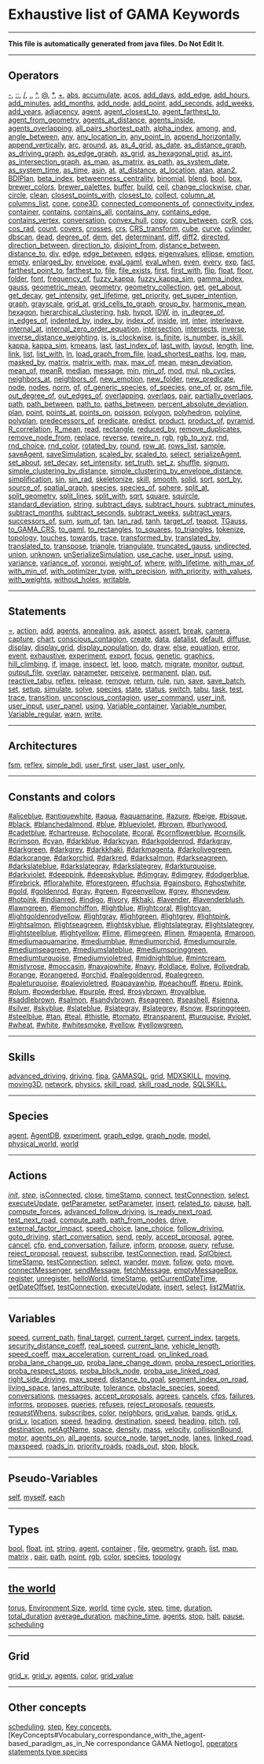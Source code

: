
# Exhaustive list of GAMA Keywords

----

**This file is automatically generated from java files. Do Not Edit It.**

----

## Operators
[-](OperatorsAK#-), [::](OperatorsAK#::), [/](OperatorsAK#/), [.](OperatorsAK#.), [^](OperatorsAK#^), [@](OperatorsAK#@), [*](OperatorsAK#*), [+](OperatorsAK#+), [abs](OperatorsAK#abs), [accumulate](OperatorsAK#accumulate), [acos](OperatorsAK#acos), [add_days](OperatorsAK#add_days), [add_edge](OperatorsAK#add_edge), [add_hours](OperatorsAK#add_hours), [add_minutes](OperatorsAK#add_minutes), [add_months](OperatorsAK#add_months), [add_node](OperatorsAK#add_node), [add_point](OperatorsAK#add_point), [add_seconds](OperatorsAK#add_seconds), [add_weeks](OperatorsAK#add_weeks), [add_years](OperatorsAK#add_years), [adjacency](OperatorsAK#adjacency), [agent](OperatorsAK#agent), [agent_closest_to](OperatorsAK#agent_closest_to), [agent_farthest_to](OperatorsAK#agent_farthest_to), [agent_from_geometry](OperatorsAK#agent_from_geometry), [agents_at_distance](OperatorsAK#agents_at_distance), [agents_inside](OperatorsAK#agents_inside), [agents_overlapping](OperatorsAK#agents_overlapping), [all_pairs_shortest_path](OperatorsAK#all_pairs_shortest_path), [alpha_index](OperatorsAK#alpha_index), [among](OperatorsAK#among), [and](OperatorsAK#and), [angle_between](OperatorsAK#angle_between), [any](OperatorsAK#any), [any_location_in](OperatorsAK#any_location_in), [any_point_in](OperatorsAK#any_point_in), [append_horizontally](OperatorsAK#append_horizontally), [append_vertically](OperatorsAK#append_vertically), [arc](OperatorsAK#arc), [around](OperatorsAK#around), [as](OperatorsAK#as), [as_4_grid](OperatorsAK#as_4_grid), [as_date](OperatorsAK#as_date), [as_distance_graph](OperatorsAK#as_distance_graph), [as_driving_graph](OperatorsAK#as_driving_graph), [as_edge_graph](OperatorsAK#as_edge_graph), [as_grid](OperatorsAK#as_grid), [as_hexagonal_grid](OperatorsAK#as_hexagonal_grid), [as_int](OperatorsAK#as_int), [as_intersection_graph](OperatorsAK#as_intersection_graph), [as_map](OperatorsAK#as_map), [as_matrix](OperatorsAK#as_matrix), [as_path](OperatorsAK#as_path), [as_system_date](OperatorsAK#as_system_date), [as_system_time](OperatorsAK#as_system_time), [as_time](OperatorsAK#as_time), [asin](OperatorsAK#asin), [at](OperatorsAK#at), [at_distance](OperatorsAK#at_distance), [at_location](OperatorsAK#at_location), [atan](OperatorsAK#atan), [atan2](OperatorsAK#atan2), [BDIPlan](OperatorsAK#BDIPlan), [beta_index](OperatorsAK#beta_index), [betweenness_centrality](OperatorsAK#betweenness_centrality), [binomial](OperatorsAK#binomial), [blend](OperatorsAK#blend), [bool](OperatorsAK#bool), [box](OperatorsAK#box), [brewer_colors](OperatorsAK#brewer_colors), [brewer_palettes](OperatorsAK#brewer_palettes), [buffer](OperatorsAK#buffer), [build](OperatorsAK#build), [ceil](OperatorsAK#ceil), [change_clockwise](OperatorsAK#change_clockwise), [char](OperatorsAK#char), [circle](OperatorsAK#circle), [clean](OperatorsAK#clean), [closest_points_with](OperatorsAK#closest_points_with), [closest_to](OperatorsAK#closest_to), [collect](OperatorsAK#collect), [column_at](OperatorsAK#column_at), [columns_list](OperatorsAK#columns_list), [cone](OperatorsAK#cone), [cone3D](OperatorsAK#cone3D), [connected_components_of](OperatorsAK#connected_components_of), [connectivity_index](OperatorsAK#connectivity_index), [container](OperatorsAK#container), [contains](OperatorsAK#contains), [contains_all](OperatorsAK#contains_all), [contains_any](OperatorsAK#contains_any), [contains_edge](OperatorsAK#contains_edge), [contains_vertex](OperatorsAK#contains_vertex), [conversation](OperatorsAK#conversation), [convex_hull](OperatorsAK#convex_hull), [copy](OperatorsAK#copy), [copy_between](OperatorsAK#copy_between), [corR](OperatorsAK#corR), [cos](OperatorsAK#cos), [cos_rad](OperatorsAK#cos_rad), [count](OperatorsAK#count), [covers](OperatorsAK#covers), [crosses](OperatorsAK#crosses), [crs](OperatorsAK#crs), [CRS_transform](OperatorsAK#CRS_transform), [cube](OperatorsAK#cube), [curve](OperatorsAK#curve), [cylinder](OperatorsAK#cylinder), [dbscan](OperatorsAK#dbscan), [dead](OperatorsAK#dead), [degree_of](OperatorsAK#degree_of), [dem](OperatorsAK#dem), [det](OperatorsAK#det), [determinant](OperatorsAK#determinant), [diff](OperatorsAK#diff), [diff2](OperatorsAK#diff2), [directed](OperatorsAK#directed), [direction_between](OperatorsAK#direction_between), [direction_to](OperatorsAK#direction_to), [disjoint_from](OperatorsAK#disjoint_from), [distance_between](OperatorsAK#distance_between), [distance_to](OperatorsAK#distance_to), [div](OperatorsAK#div), [edge](OperatorsAK#edge), [edge_between](OperatorsAK#edge_between), [edges](OperatorsAK#edges), [eigenvalues](OperatorsAK#eigenvalues), [ellipse](OperatorsAK#ellipse), [emotion](OperatorsAK#emotion), [empty](OperatorsAK#empty), [enlarged_by](OperatorsAK#enlarged_by), [envelope](OperatorsAK#envelope), [eval_gaml](OperatorsAK#eval_gaml), [eval_when](OperatorsAK#eval_when), [even](OperatorsAK#even), [every](OperatorsAK#every), [exp](OperatorsAK#exp), [fact](OperatorsAK#fact), [farthest_point_to](OperatorsAK#farthest_point_to), [farthest_to](OperatorsAK#farthest_to), [file](OperatorsAK#file), [file_exists](OperatorsAK#file_exists), [first](OperatorsAK#first), [first_with](OperatorsAK#first_with), [flip](OperatorsAK#flip), [float](OperatorsAK#float), [floor](OperatorsAK#floor), [folder](OperatorsAK#folder), [font](OperatorsAK#font), [frequency_of](OperatorsAK#frequency_of), [fuzzy_kappa](OperatorsAK#fuzzy_kappa), [fuzzy_kappa_sim](OperatorsAK#fuzzy_kappa_sim), [gamma_index](OperatorsAK#gamma_index), [gauss](OperatorsAK#gauss), [geometric_mean](OperatorsAK#geometric_mean), [geometry](OperatorsAK#geometry), [geometry_collection](OperatorsAK#geometry_collection), [get](OperatorsAK#get), [get_about](OperatorsAK#get_about), [get_decay](OperatorsAK#get_decay), [get_intensity](OperatorsAK#get_intensity), [get_lifetime](OperatorsAK#get_lifetime), [get_priority](OperatorsAK#get_priority), [get_super_intention](OperatorsAK#get_super_intention), [graph](OperatorsAK#graph), [grayscale](OperatorsAK#grayscale), [grid_at](OperatorsAK#grid_at), [grid_cells_to_graph](OperatorsAK#grid_cells_to_graph), [group_by](OperatorsAK#group_by), [harmonic_mean](OperatorsAK#harmonic_mean), [hexagon](OperatorsAK#hexagon), [hierarchical_clustering](OperatorsAK#hierarchical_clustering), [hsb](OperatorsAK#hsb), [hypot](OperatorsAK#hypot), [IDW](OperatorsAK#IDW), [in](OperatorsAK#in), [in_degree_of](OperatorsAK#in_degree_of), [in_edges_of](OperatorsAK#in_edges_of), [indented_by](OperatorsAK#indented_by), [index_by](OperatorsAK#index_by), [index_of](OperatorsAK#index_of), [inside](OperatorsAK#inside), [int](OperatorsAK#int), [inter](OperatorsAK#inter), [interleave](OperatorsAK#interleave), [internal_at](OperatorsAK#internal_at), [internal_zero_order_equation](OperatorsAK#internal_zero_order_equation), [intersection](OperatorsAK#intersection), [intersects](OperatorsAK#intersects), [inverse](OperatorsAK#inverse), [inverse_distance_weighting](OperatorsAK#inverse_distance_weighting), [is](OperatorsAK#is), [is_clockwise](OperatorsAK#is_clockwise), [is_finite](OperatorsAK#is_finite), [is_number](OperatorsAK#is_number), [is_skill](OperatorsAK#is_skill), [kappa](OperatorsAK#kappa), [kappa_sim](OperatorsAK#kappa_sim), [kmeans](OperatorsAK#kmeans), [last](OperatorsLZ#last), [last_index_of](OperatorsLZ#last_index_of), [last_with](OperatorsLZ#last_with), [layout](OperatorsLZ#layout), [length](OperatorsLZ#length), [line](OperatorsLZ#line), [link](OperatorsLZ#link), [list](OperatorsLZ#list), [list_with](OperatorsLZ#list_with), [ln](OperatorsLZ#ln), [load_graph_from_file](OperatorsLZ#load_graph_from_file), [load_shortest_paths](OperatorsLZ#load_shortest_paths), [log](OperatorsLZ#log), [map](OperatorsLZ#map), [masked_by](OperatorsLZ#masked_by), [matrix](OperatorsLZ#matrix), [matrix_with](OperatorsLZ#matrix_with), [max](OperatorsLZ#max), [max_of](OperatorsLZ#max_of), [mean](OperatorsLZ#mean), [mean_deviation](OperatorsLZ#mean_deviation), [mean_of](OperatorsLZ#mean_of), [meanR](OperatorsLZ#meanR), [median](OperatorsLZ#median), [message](OperatorsLZ#message), [min](OperatorsLZ#min), [min_of](OperatorsLZ#min_of), [mod](OperatorsLZ#mod), [mul](OperatorsLZ#mul), [nb_cycles](OperatorsLZ#nb_cycles), [neighbors_at](OperatorsLZ#neighbors_at), [neighbors_of](OperatorsLZ#neighbors_of), [new_emotion](OperatorsLZ#new_emotion), [new_folder](OperatorsLZ#new_folder), [new_predicate](OperatorsLZ#new_predicate), [node](OperatorsLZ#node), [nodes](OperatorsLZ#nodes), [norm](OperatorsLZ#norm), [of](OperatorsLZ#of), [of_generic_species](OperatorsLZ#of_generic_species), [of_species](OperatorsLZ#of_species), [one_of](OperatorsLZ#one_of), [or](OperatorsLZ#or), [osm_file](OperatorsLZ#osm_file), [out_degree_of](OperatorsLZ#out_degree_of), [out_edges_of](OperatorsLZ#out_edges_of), [overlapping](OperatorsLZ#overlapping), [overlaps](OperatorsLZ#overlaps), [pair](OperatorsLZ#pair), [partially_overlaps](OperatorsLZ#partially_overlaps), [path](OperatorsLZ#path), [path_between](OperatorsLZ#path_between), [path_to](OperatorsLZ#path_to), [paths_between](OperatorsLZ#paths_between), [percent_absolute_deviation](OperatorsLZ#percent_absolute_deviation), [plan](OperatorsLZ#plan), [point](OperatorsLZ#point), [points_at](OperatorsLZ#points_at), [points_on](OperatorsLZ#points_on), [poisson](OperatorsLZ#poisson), [polygon](OperatorsLZ#polygon), [polyhedron](OperatorsLZ#polyhedron), [polyline](OperatorsLZ#polyline), [polyplan](OperatorsLZ#polyplan), [predecessors_of](OperatorsLZ#predecessors_of), [predicate](OperatorsLZ#predicate), [predict](OperatorsLZ#predict), [product](OperatorsLZ#product), [product_of](OperatorsLZ#product_of), [pyramid](OperatorsLZ#pyramid), [R_correlation](OperatorsAK#R_correlation), [R_mean](OperatorsAK#R_mean), [read](OperatorsLZ#read), [rectangle](OperatorsLZ#rectangle), [reduced_by](OperatorsLZ#reduced_by), [remove_duplicates](OperatorsLZ#remove_duplicates), [remove_node_from](OperatorsLZ#remove_node_from), [replace](OperatorsLZ#replace), [reverse](OperatorsLZ#reverse), [rewire_n](OperatorsLZ#rewire_n), [rgb](OperatorsLZ#rgb), [rgb_to_xyz](OperatorsLZ#rgb_to_xyz), [rnd](OperatorsLZ#rnd), [rnd_choice](OperatorsLZ#rnd_choice), [rnd_color](OperatorsLZ#rnd_color), [rotated_by](OperatorsLZ#rotated_by), [round](OperatorsLZ#round), [row_at](OperatorsLZ#row_at), [rows_list](OperatorsLZ#rows_list), [sample](OperatorsLZ#sample), [saveAgent](OperatorsLZ#saveAgent), [saveSimulation](OperatorsLZ#saveSimulation), [scaled_by](OperatorsLZ#scaled_by), [scaled_to](OperatorsLZ#scaled_to), [select](OperatorsLZ#select), [serializeAgent](OperatorsLZ#serializeAgent), [set_about](OperatorsLZ#set_about), [set_decay](OperatorsLZ#set_decay), [set_intensity](OperatorsLZ#set_intensity), [set_truth](OperatorsLZ#set_truth), [set_z](OperatorsLZ#set_z), [shuffle](OperatorsLZ#shuffle), [signum](OperatorsLZ#signum), [simple_clustering_by_distance](OperatorsLZ#simple_clustering_by_distance), [simple_clustering_by_envelope_distance](OperatorsLZ#simple_clustering_by_envelope_distance), [simplification](OperatorsLZ#simplification), [sin](OperatorsLZ#sin), [sin_rad](OperatorsLZ#sin_rad), [skeletonize](OperatorsLZ#skeletonize), [skill](OperatorsLZ#skill), [smooth](OperatorsLZ#smooth), [solid](OperatorsLZ#solid), [sort](OperatorsLZ#sort), [sort_by](OperatorsLZ#sort_by), [source_of](OperatorsLZ#source_of), [spatial_graph](OperatorsLZ#spatial_graph), [species](OperatorsLZ#species), [species_of](OperatorsLZ#species_of), [sphere](OperatorsLZ#sphere), [split_at](OperatorsLZ#split_at), [split_geometry](OperatorsLZ#split_geometry), [split_lines](OperatorsLZ#split_lines), [split_with](OperatorsLZ#split_with), [sqrt](OperatorsLZ#sqrt), [square](OperatorsLZ#square), [squircle](OperatorsLZ#squircle), [standard_deviation](OperatorsLZ#standard_deviation), [string](OperatorsLZ#string), [subtract_days](OperatorsLZ#subtract_days), [subtract_hours](OperatorsLZ#subtract_hours), [subtract_minutes](OperatorsLZ#subtract_minutes), [subtract_months](OperatorsLZ#subtract_months), [subtract_seconds](OperatorsLZ#subtract_seconds), [subtract_weeks](OperatorsLZ#subtract_weeks), [subtract_years](OperatorsLZ#subtract_years), [successors_of](OperatorsLZ#successors_of), [sum](OperatorsLZ#sum), [sum_of](OperatorsLZ#sum_of), [tan](OperatorsLZ#tan), [tan_rad](OperatorsLZ#tan_rad), [tanh](OperatorsLZ#tanh), [target_of](OperatorsLZ#target_of), [teapot](OperatorsLZ#teapot), [TGauss](OperatorsAK#TGauss), [to_GAMA_CRS](OperatorsLZ#to_GAMA_CRS), [to_gaml](OperatorsLZ#to_gaml), [to_rectangles](OperatorsLZ#to_rectangles), [to_squares](OperatorsLZ#to_squares), [to_triangles](OperatorsLZ#to_triangles), [tokenize](OperatorsLZ#tokenize), [topology](OperatorsLZ#topology), [touches](OperatorsLZ#touches), [towards](OperatorsLZ#towards), [trace](OperatorsLZ#trace), [transformed_by](OperatorsLZ#transformed_by), [translated_by](OperatorsLZ#translated_by), [translated_to](OperatorsLZ#translated_to), [transpose](OperatorsLZ#transpose), [triangle](OperatorsLZ#triangle), [triangulate](OperatorsLZ#triangulate), [truncated_gauss](OperatorsLZ#truncated_gauss), [undirected](OperatorsLZ#undirected), [union](OperatorsLZ#union), [unknown](OperatorsLZ#unknown), [unSerializeSimulation](OperatorsLZ#unSerializeSimulation), [use_cache](OperatorsLZ#use_cache), [user_input](OperatorsLZ#user_input), [using](OperatorsLZ#using), [variance](OperatorsLZ#variance), [variance_of](OperatorsLZ#variance_of), [voronoi](OperatorsLZ#voronoi), [weight_of](OperatorsLZ#weight_of), [where](OperatorsLZ#where), [with_lifetime](OperatorsLZ#with_lifetime), [with_max_of](OperatorsLZ#with_max_of), [with_min_of](OperatorsLZ#with_min_of), [with_optimizer_type](OperatorsLZ#with_optimizer_type), [with_precision](OperatorsLZ#with_precision), [with_priority](OperatorsLZ#with_priority), [with_values](OperatorsLZ#with_values), [with_weights](OperatorsLZ#with_weights), [without_holes](OperatorsLZ#without_holes), [writable](OperatorsLZ#writable), 
			  	
----

## Statements 
[=](Statements#=), [action](Statements#action), [add](Statements#add), [agents](Statements#agents), [annealing](Statements#annealing), [ask](Statements#ask), [aspect](Statements#aspect), [assert](Statements#assert), [break](Statements#break), [camera](Statements#camera), [capture](Statements#capture), [chart](Statements#chart), [conscious_contagion](Statements#conscious_contagion), [create](Statements#create), [data](Statements#data), [datalist](Statements#datalist), [default](Statements#default), [diffuse](Statements#diffuse), [display](Statements#display), [display_grid](Statements#display_grid), [display_population](Statements#display_population), [do](Statements#do), [draw](Statements#draw), [else](Statements#else), [equation](Statements#equation), [error](Statements#error), [event](Statements#event), [exhaustive](Statements#exhaustive), [experiment](Statements#experiment), [export](Statements#export), [focus](Statements#focus), [genetic](Statements#genetic), [graphics](Statements#graphics), [hill_climbing](Statements#hill_climbing), [if](Statements#if), [image](Statements#image), [inspect](Statements#inspect), [let](Statements#let), [loop](Statements#loop), [match](Statements#match), [migrate](Statements#migrate), [monitor](Statements#monitor), [output](Statements#output), [output_file](Statements#output_file), [overlay](Statements#overlay), [parameter](Statements#parameter), [perceive](Statements#perceive), [permanent](Statements#permanent), [plan](Statements#plan), [put](Statements#put), [reactive_tabu](Statements#reactive_tabu), [reflex](Statements#reflex), [release](Statements#release), [remove](Statements#remove), [return](Statements#return), [rule](Statements#rule), [run](Statements#run), [save](Statements#save), [save_batch](Statements#save_batch), [set](Statements#set), [setup](Statements#setup), [simulate](Statements#simulate), [solve](Statements#solve), [species](Statements#species), [state](Statements#state), [status](Statements#status), [switch](Statements#switch), [tabu](Statements#tabu), [task](Statements#task), [test](Statements#test), [trace](Statements#trace), [transition](Statements#transition), [unconscious_contagion](Statements#unconscious_contagion), [user_command](Statements#user_command), [user_init](Statements#user_init), [user_input](Statements#user_input), [user_panel](Statements#user_panel), [using](Statements#using), [Variable_container](Statements#Variable_container), [Variable_number](Statements#Variable_number), [Variable_regular](Statements#Variable_regular), [warn](Statements#warn), [write](Statements#write), 

----

## Architectures
[fsm](BuiltInControlArchitectures#fsm), [reflex](BuiltInControlArchitectures#reflex), [simple_bdi](BuiltInControlArchitectures#simple_bdi), [user_first](BuiltInControlArchitectures#user_first), [user_last](BuiltInControlArchitectures#user_last), [user_only](BuiltInControlArchitectures#user_only), 

----

## Constants and colors
[#aliceblue](UnitsAndConstants), [#antiquewhite](UnitsAndConstants), [#aqua](UnitsAndConstants), [#aquamarine](UnitsAndConstants), [#azure](UnitsAndConstants), [#beige](UnitsAndConstants), [#bisque](UnitsAndConstants), [#black](UnitsAndConstants), [#blanchedalmond](UnitsAndConstants), [#blue](UnitsAndConstants), [#blueviolet](UnitsAndConstants), [#brown](UnitsAndConstants), [#burlywood](UnitsAndConstants), [#cadetblue](UnitsAndConstants), [#chartreuse](UnitsAndConstants), [#chocolate](UnitsAndConstants), [#coral](UnitsAndConstants), [#cornflowerblue](UnitsAndConstants), [#cornsilk](UnitsAndConstants), [#crimson](UnitsAndConstants), [#cyan](UnitsAndConstants), [#darkblue](UnitsAndConstants), [#darkcyan](UnitsAndConstants), [#darkgoldenrod](UnitsAndConstants), [#darkgray](UnitsAndConstants), [#darkgreen](UnitsAndConstants), [#darkgrey](UnitsAndConstants), [#darkkhaki](UnitsAndConstants), [#darkmagenta](UnitsAndConstants), [#darkolivegreen](UnitsAndConstants), [#darkorange](UnitsAndConstants), [#darkorchid](UnitsAndConstants), [#darkred](UnitsAndConstants), [#darksalmon](UnitsAndConstants), [#darkseagreen](UnitsAndConstants), [#darkslateblue](UnitsAndConstants), [#darkslategray](UnitsAndConstants), [#darkslategrey](UnitsAndConstants), [#darkturquoise](UnitsAndConstants), [#darkviolet](UnitsAndConstants), [#deeppink](UnitsAndConstants), [#deepskyblue](UnitsAndConstants), [#dimgray](UnitsAndConstants), [#dimgrey](UnitsAndConstants), [#dodgerblue](UnitsAndConstants), [#firebrick](UnitsAndConstants), [#floralwhite](UnitsAndConstants), [#forestgreen](UnitsAndConstants), [#fuchsia](UnitsAndConstants), [#gainsboro](UnitsAndConstants), [#ghostwhite](UnitsAndConstants), [#gold](UnitsAndConstants), [#goldenrod](UnitsAndConstants), [#gray](UnitsAndConstants), [#green](UnitsAndConstants), [#greenyellow](UnitsAndConstants), [#grey](UnitsAndConstants), [#honeydew](UnitsAndConstants), [#hotpink](UnitsAndConstants), [#indianred](UnitsAndConstants), [#indigo](UnitsAndConstants), [#ivory](UnitsAndConstants), [#khaki](UnitsAndConstants), [#lavender](UnitsAndConstants), [#lavenderblush](UnitsAndConstants), [#lawngreen](UnitsAndConstants), [#lemonchiffon](UnitsAndConstants), [#lightblue](UnitsAndConstants), [#lightcoral](UnitsAndConstants), [#lightcyan](UnitsAndConstants), [#lightgoldenrodyellow](UnitsAndConstants), [#lightgray](UnitsAndConstants), [#lightgreen](UnitsAndConstants), [#lightgrey](UnitsAndConstants), [#lightpink](UnitsAndConstants), [#lightsalmon](UnitsAndConstants), [#lightseagreen](UnitsAndConstants), [#lightskyblue](UnitsAndConstants), [#lightslategray](UnitsAndConstants), [#lightslategrey](UnitsAndConstants), [#lightsteelblue](UnitsAndConstants), [#lightyellow](UnitsAndConstants), [#lime](UnitsAndConstants), [#limegreen](UnitsAndConstants), [#linen](UnitsAndConstants), [#magenta](UnitsAndConstants), [#maroon](UnitsAndConstants), [#mediumaquamarine](UnitsAndConstants), [#mediumblue](UnitsAndConstants), [#mediumorchid](UnitsAndConstants), [#mediumpurple](UnitsAndConstants), [#mediumseagreen](UnitsAndConstants), [#mediumslateblue](UnitsAndConstants), [#mediumspringgreen](UnitsAndConstants), [#mediumturquoise](UnitsAndConstants), [#mediumvioletred](UnitsAndConstants), [#midnightblue](UnitsAndConstants), [#mintcream](UnitsAndConstants), [#mistyrose](UnitsAndConstants), [#moccasin](UnitsAndConstants), [#navajowhite](UnitsAndConstants), [#navy](UnitsAndConstants), [#oldlace](UnitsAndConstants), [#olive](UnitsAndConstants), [#olivedrab](UnitsAndConstants), [#orange](UnitsAndConstants), [#orangered](UnitsAndConstants), [#orchid](UnitsAndConstants), [#palegoldenrod](UnitsAndConstants), [#palegreen](UnitsAndConstants), [#paleturquoise](UnitsAndConstants), [#palevioletred](UnitsAndConstants), [#papayawhip](UnitsAndConstants), [#peachpuff](UnitsAndConstants), [#peru](UnitsAndConstants), [#pink](UnitsAndConstants), [#plum](UnitsAndConstants), [#powderblue](UnitsAndConstants), [#purple](UnitsAndConstants), [#red](UnitsAndConstants), [#rosybrown](UnitsAndConstants), [#royalblue](UnitsAndConstants), [#saddlebrown](UnitsAndConstants), [#salmon](UnitsAndConstants), [#sandybrown](UnitsAndConstants), [#seagreen](UnitsAndConstants), [#seashell](UnitsAndConstants), [#sienna](UnitsAndConstants), [#silver](UnitsAndConstants), [#skyblue](UnitsAndConstants), [#slateblue](UnitsAndConstants), [#slategray](UnitsAndConstants), [#slategrey](UnitsAndConstants), [#snow](UnitsAndConstants), [#springgreen](UnitsAndConstants), [#steelblue](UnitsAndConstants), [#tan](UnitsAndConstants), [#teal](UnitsAndConstants), [#thistle](UnitsAndConstants), [#tomato](UnitsAndConstants), [#transparent](UnitsAndConstants), [#turquoise](UnitsAndConstants), [#violet](UnitsAndConstants), [#wheat](UnitsAndConstants), [#white](UnitsAndConstants), [#whitesmoke](UnitsAndConstants), [#yellow](UnitsAndConstants), [#yellowgreen](UnitsAndConstants), 

----

## Skills
[advanced_driving](BuiltInSkills#advanced_driving), [driving](BuiltInSkills#driving), [fipa](BuiltInSkills#fipa), [GAMASQL](BuiltInSkills#GAMASQL), [grid](BuiltInSkills#grid), [MDXSKILL](BuiltInSkills#MDXSKILL), [moving](BuiltInSkills#moving), [moving3D](BuiltInSkills#moving3D), [network](BuiltInSkills#network), [physics](BuiltInSkills#physics), [skill_road](BuiltInSkills#skill_road), [skill_road_node](BuiltInSkills#skill_road_node), [SQLSKILL](BuiltInSkills#SQLSKILL), 	

----

## Species
[agent](BuiltInSpecies#agent), [AgentDB](BuiltInSpecies#AgentDB), [experiment](BuiltInSpecies#experiment), [graph_edge](BuiltInSpecies#graph_edge), [graph_node](BuiltInSpecies#graph_node), [model](BuiltInSpecies#model), [physical_world](BuiltInSpecies#physical_world), 
   	[world](BuiltInSpecies#model )

----

## Actions
[_init_](BuiltInSpecies#_init_), [_step_](BuiltInSpecies#_step_), [isConnected](BuiltInSpecies#isConnected), [close](BuiltInSpecies#close), [timeStamp](BuiltInSpecies#timeStamp), [connect](BuiltInSpecies#connect), [testConnection](BuiltInSpecies#testConnection), [select](BuiltInSpecies#select), [executeUpdate](BuiltInSpecies#executeUpdate), [getParameter](BuiltInSpecies#getParameter), [setParameter](BuiltInSpecies#setParameter), [insert](BuiltInSpecies#insert), [related_to](BuiltInSpecies#related_to), [pause](BuiltInSpecies#pause), [halt](BuiltInSpecies#halt), [compute_forces](BuiltInSpecies#compute_forces), [advanced_follow_driving](BuiltInSkills#advanced_follow_driving), [is_ready_next_road](BuiltInSkills#is_ready_next_road), [test_next_road](BuiltInSkills#test_next_road), [compute_path](BuiltInSkills#compute_path), [path_from_nodes](BuiltInSkills#path_from_nodes), [drive](BuiltInSkills#drive), [external_factor_impact](BuiltInSkills#external_factor_impact), [speed_choice](BuiltInSkills#speed_choice), [lane_choice](BuiltInSkills#lane_choice), [follow_driving](BuiltInSkills#follow_driving), [goto_driving](BuiltInSkills#goto_driving), [start_conversation](BuiltInSkills#start_conversation), [send](BuiltInSkills#send), [reply](BuiltInSkills#reply), [accept_proposal](BuiltInSkills#accept_proposal), [agree](BuiltInSkills#agree), [cancel](BuiltInSkills#cancel), [cfp](BuiltInSkills#cfp), [end_conversation](BuiltInSkills#end_conversation), [failure](BuiltInSkills#failure), [inform](BuiltInSkills#inform), [propose](BuiltInSkills#propose), [query](BuiltInSkills#query), [refuse](BuiltInSkills#refuse), [reject_proposal](BuiltInSkills#reject_proposal), [request](BuiltInSkills#request), [subscribe](BuiltInSkills#subscribe), [testConnection](BuiltInSkills#testConnection), [read](BuiltInSkills#read), [SqlObject](BuiltInSkills#SqlObject), [timeStamp](BuiltInSkills#timeStamp), [testConnection](BuiltInSkills#testConnection), [select](BuiltInSkills#select), [wander](BuiltInSkills#wander), [move](BuiltInSkills#move), [follow](BuiltInSkills#follow), [goto](BuiltInSkills#goto), [move](BuiltInSkills#move), [connectMessenger](BuiltInSkills#connectMessenger), [sendMessage](BuiltInSkills#sendMessage), [fetchMessage](BuiltInSkills#fetchMessage), [emptyMessageBox](BuiltInSkills#emptyMessageBox), [register](BuiltInSkills#register), [unregister](BuiltInSkills#unregister), [helloWorld](BuiltInSkills#helloWorld), [timeStamp](BuiltInSkills#timeStamp), [getCurrentDateTime](BuiltInSkills#getCurrentDateTime), [getDateOffset](BuiltInSkills#getDateOffset), [testConnection](BuiltInSkills#testConnection), [executeUpdate](BuiltInSkills#executeUpdate), [insert](BuiltInSkills#insert), [select](BuiltInSkills#select), [list2Matrix](BuiltInSkills#list2Matrix),    	

----

## Variables
[speed](BuiltInSkills), [current_path](BuiltInSkills), [final_target](BuiltInSkills), [current_target](BuiltInSkills), [current_index](BuiltInSkills), [targets](BuiltInSkills), [security_distance_coeff](BuiltInSkills), [real_speed](BuiltInSkills), [current_lane](BuiltInSkills), [vehicle_length](BuiltInSkills), [speed_coeff](BuiltInSkills), [max_acceleration](BuiltInSkills), [current_road](BuiltInSkills), [on_linked_road](BuiltInSkills), [proba_lane_change_up](BuiltInSkills), [proba_lane_change_down](BuiltInSkills), [proba_respect_priorities](BuiltInSkills), [proba_respect_stops](BuiltInSkills), [proba_block_node](BuiltInSkills), [proba_use_linked_road](BuiltInSkills), [right_side_driving](BuiltInSkills), [max_speed](BuiltInSkills), [distance_to_goal](BuiltInSkills), [segment_index_on_road](BuiltInSkills), [living_space](BuiltInSkills), [lanes_attribute](BuiltInSkills), [tolerance](BuiltInSkills), [obstacle_species](BuiltInSkills), [speed](BuiltInSkills), [conversations](BuiltInSkills), [messages](BuiltInSkills), [accept_proposals](BuiltInSkills), [agrees](BuiltInSkills), [cancels](BuiltInSkills), [cfps](BuiltInSkills), [failures](BuiltInSkills), [informs](BuiltInSkills), [proposes](BuiltInSkills), [queries](BuiltInSkills), [refuses](BuiltInSkills), [reject_proposals](BuiltInSkills), [requests](BuiltInSkills), [requestWhens](BuiltInSkills), [subscribes](BuiltInSkills), [color](BuiltInSkills), [neighbors](BuiltInSkills), [grid_value](BuiltInSkills), [bands](BuiltInSkills), [grid_x](BuiltInSkills), [grid_y](BuiltInSkills), [location](BuiltInSkills), [speed](BuiltInSkills), [heading](BuiltInSkills), [destination](BuiltInSkills), [speed](BuiltInSkills), [heading](BuiltInSkills), [pitch](BuiltInSkills), [roll](BuiltInSkills), [destination](BuiltInSkills), [netAgtName](BuiltInSkills), [space](BuiltInSkills), [density](BuiltInSkills), [mass](BuiltInSkills), [velocity](BuiltInSkills), [collisionBound](BuiltInSkills), [motor](BuiltInSkills), [agents_on](BuiltInSkills), [all_agents](BuiltInSkills), [source_node](BuiltInSkills), [target_node](BuiltInSkills), [lanes](BuiltInSkills), [linked_road](BuiltInSkills), [maxspeed](BuiltInSkills), [roads_in](BuiltInSkills), [priority_roads](BuiltInSkills), [roads_out](BuiltInSkills), [stop](BuiltInSkills), [block](BuiltInSkills),    	

----

## Pseudo-Variables

[self](PseudoVariables#self ), [myself](PseudoVariables#myself ), [each](PseudoVariables#each)

----

## Types
[bool](DataTypes#bool), [float](DataTypes#float), [int](DataTypes#int), [string](DataTypes#string), [agent](DataTypes#agent), [container](DataTypes#container)
, [file](DataTypes#file), [geometry](DataTypes#geometry), [graph](DataTypes#graph), [list](DataTypes#list), [map](DataTypes#map), [matrix](DataTypes#matrix)
, [pair](DataTypes#pair), [path](DataTypes#path), [point](DataTypes#point), [rgb](DataTypes#rgb), [color](DataTypes#rgb), [species](DataTypes#species), [topology](DataTypes#topology)

----

## [the world](GlobalSpecies)
[torus](GlobalSpecies), [Environment Size](GlobalSpecies#Environment_Size), [world](GlobalSpecies#world), [time](GlobalSpecies#time)
[cycle](GlobalSpecies#cycle ), [step](GlobalSpecies#step), [time](GlobalSpecies#time), [duration](GlobalSpecies#duration), [total_duration](GlobalSpecies#total_duration)
[average_duration](GlobalSpecies#average_duration), [machine_time](GlobalSpecies#machine_time), [agents](GlobalSpecies#agents), [stop](GlobalSpecies#halt), [halt](GlobalSpecies#halt), [pause](GlobalSpecies#pause), [scheduling](GlobalSpecies#scheduling)

----

## Grid
[grid_x](GridSpecies#grid_x), [grid_y](GridSpecies#grid_y), [agents](GridSpecies#agents), [color](GridSpecies#color), [grid_value](GridSpecies#grid_value) 

----

## Other concepts
[scheduling](RuntimeConcepts#Scheduling_of_Agents ), [step](RuntimeConcepts#Agents_Step), [Key concepts](KeyConcepts), [KeyConcepts#Vocabulary_correspondance_with_the_agent-based_paradigm_as_in_Ne correspondance GAMA Netlogo], [operators statements type species](KeyConcepts#Translation_into_a_concrete_syntax)

